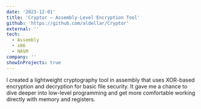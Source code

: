 ```yaml
---
date: '2023-12-01'
title: 'Cryptor — Assembly-Level Encryption Tool'
github: 'https://github.com/aldellar/Cryptor'
external: ''
tech:
  - Assembly
  - x86
  - NASM
company: ''
showInProjects: true
---
```


I created a lightweight cryptography tool in assembly that uses XOR-based encryption and decryption for basic file security. It gave me a chance to dive deeper into low-level programming and get more comfortable working directly with memory and registers.
